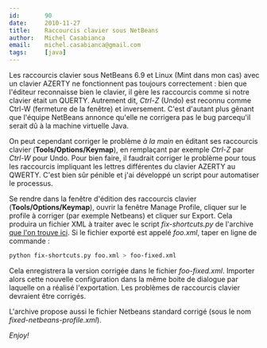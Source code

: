 ```yaml
---
id:       90
date:     2010-11-27
title:    Raccourcis clavier sous NetBeans
author:   Michel Casabianca
email:    michel.casabianca@gmail.com
tags:     [java]
---
```


Les raccourcis clavier sous NetBeans 6.9 et Linux (Mint dans mon cas) avec un clavier AZERTY ne fonctionnent pas toujours correctement : bien que l'éditeur reconnaisse bien le clavier, il gère les raccourcis comme si notre clavier était un QUERTY. Autrement dit, *Ctrl-Z* (Undo) est reconnu comme Ctrl-W (fermeture de la fenêtre) et inversement. C'est d'autant plus gênant que l'équipe NetBeans annonce qu'elle ne corrigera pas le bug parcequ'il serait dû à la machine virtuelle Java.

On peut cependant corriger le problème *à la main* en éditant ses raccourcis clavier (**Tools/Options/Keymap**), en remplaçant par exemple *Ctrl-Z* par *Ctrl-W* pour Undo. Pour bien faire, il faudrait corriger le problème pour tous les raccourcis impliquant les lettres différentes du clavier AZERTY au QWERTY. C'est bien sûr pénible et j'ai développé un script pour automatiser le processus.

Se rendre dans la fenêtre d'édition des raccourcis clavier (**Tools/Options/Keymap**), ouvrir la fenêtre Manage Profile, cliquer sur le profile à corriger (par exemple Netbeans) et cliquer sur Export. Cela produira un fichier XML à traiter avec le script *fix-shortcuts.py* de l'archive [que l'on trouve ici](http://sweetohm.net/arc/shortcut-netbeans.zip). Si le fichier exporté est appelé *foo.xml*, taper en ligne de commande :

```bash
python fix-shortcuts.py foo.xml > foo-fixed.xml
```

Cela enregistrera la version corrigée dans le fichier *foo-fixed.xml*. Importer alors cette nouvelle configuration dans la même boite de dialogue par laquelle on a réalisé l'exportation. Les problèmes de raccourcis clavier devraient être corrigés.

L'archive propose aussi le fichier Netbeans standard corrigé (sous le nom *fixed-netbeans-profile.xml*).

*Enjoy!*
